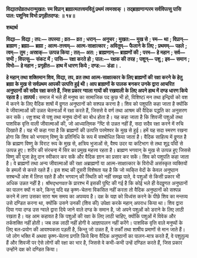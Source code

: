 **विद्यातपोव्रतधरान्मुखत: स्म विप्रान्** **ब्रह्मात्मतत्त्वमवितुं प्रथमं त्वमस्राक् ।** **तद्ब्राह्मणान्परम सर्वविपत्सु पासि** **पाल: पशूनिव विभो प्रगृहीतदण्ड: ॥ १४॥** 

**शब्दार्थ** 

**विद्या—** **विद्या** **; तप:—** **तपस्या** **; व्रत—** **व्रत** **; धरान्—** **अनुचर** **; मुखत:—** **मुख से** **; स्म—** **था** **; विप्रान्—** **ब्राह्मण** **; ब्रह्मा—** **ब्रह्मा** **;** **आत्म-तत्त्वम्—** **आत्म-साक्षात्कार** **; अवितुम्—** **फैलाने के लिए** **; प्रथमम्—** **पहले** **; त्वम्—** **तुम** **; अस्राक्—** **उत्पन्न किया** **; तत्—** **अत:** **; ब्राह्मणान्—** **ब्राह्मणों की** **; परम—** **हे महान** **; सर्व—** **सभी** **; विपत्सु—** **संकट में** **; पासि—** **रक्षा करते हो** **; पाल:—** **रक्षक की** **तरह** **; पशून्—** **पशु** **; इव—** **समान** **; विभो—** **हे महान** **; प्रगृहीत—** **हाथ में धारण किये** **; दण्ड:—** **डंडा।** **.** 

**हे महान् तथा शक्तिमान शिव, विद्या, तप, व्रत तथा आत्म-साक्षात्कार के लिए ब्राह्मणों की** **रक्षा करने के हेतु ब्रह्मा के मुख से सर्वप्रथम आपकी उत्पत्ति हुई थी। आप ब्राह्मणों के पालक** **बनकर उनके द्वारा आचरित अनुष्ठानों की सदैव रक्षा करते हैं, जिस प्रकार ग्वाला गायों की** **रखवाली के लिए अपने हाथ में दण्ड धारण किये रहता है।** **तात्पर्य :** समाज में भले ही मनुष्य का सामाजिक पद कुछ भी हो, विशिष्टï मन तथा इन्द्रियों को वश में करने के लिए वैदिक शाषों में वॢणत अनुष्ठानों को सश्पन्न करना है। शिव को पशुपति कहा जाता है क्योंकि वे जीवात्माओं की उन्नत चेतनाओं में रक्षा करते हैं, जिससे वे वर्ण तथा आश्रम की वैदिक पद्धति का अनुसरण कर सकें। *पशु* शब्द से पशु तथा मनुष्य दोनों का बोध होता है। यह कहा जाता है कि शिवजी पशुओं तथा पाशविक वृत्ति वाली जीवात्माओं की, जो आध्याति्मक ²ष्टि से उन्नत नहीं हैं, सदा सदैव रक्षा करने में रुचि दिखाते हैं। यह भी कहा गया है कि ब्राह्मणों की उत्पत्ति परमेश्वर के मुख से हुई। हमें यह सदा स्मरण रखना होगा कि शिव को भगवान् विष्णु के प्रतिनिधि के रूप में सश्बोधित किया जाता है। वैदिक साहित्य में वॢणत है कि ब्राह्मण विष्णु के विराट रूप के मुख से, क्षत्रिय भुजाओं से, वैश्य उदर या कटिभाग से तथा शूद्र पाँवों से उत्पन्न हुए। शरीर की संरचना में सिर का प्रमुख महत्त्व रहता है। ब्राह्मण भगवान् के मुख से उत्पन्न हुए जिससे विष्णु की पूजा हेतु दान स्वीकार कर सकें और वैदिक ज्ञान का प्रसार कर सकें। शिव को पशुपति कहा जाता है। वे ब्राह्मणों तथा अन्य जीवात्माओं की रक्षा अब्राह्मणों या आत्म-साक्षात्कार के विरोधी असंस्कृत व्यक्तियों के हमलों से करते रहते हैं। इस शब्द की दूसरी विशेषता यह है कि जो व्यकि्त वेदों के केवल अनुष्ठान सश्बन्धी अंश में लिप्त रहते हैं और भगवान् की स्थिति को नहीं समझ पाते, वे पशुओं से किसी प्रकार भी अधिक उन्नत नहीं है। *श्रीमद्भागवत* के प्रारश्भ में इसकी पुष्टि की गई है कि कोई भले ही वेदवॢणत अनुष्ठानों का पालन क्यों न करे, किन्तु यदि वह कृष्ण-चेतना विकसित नहीं करता तो वैदिक अनुष्ठानों को सश्पन्न करने में लगा उसका सारा श्रम समय का अपव्यय है। दक्ष के यज्ञ को विध्वंस करने के पीछे शिव का मन्तव्य उसे दण्डित करना था, क्योंकि उसने उनकी (शिव की) उपेक्षा करके महान् अपराध किया था। शिव द्वारा दिया गया दण्ड उस ग्वाले द्वारा दिये जाने वाले दण्ड के समान है, जो अपने पशुओं को डराने के लिए लाठी रखता है। यह आम कहावत है कि पशुओं की रक्षा के लिए लाठी चाहिए, क्योंकि पशुओं में विवेक और तर्कशक्ति नहीं होती। जब तक लाठी नहीं होगी वे आज्ञापालन नहीं करेंगे। पाशविक वृत्ति वाले मनुष्यों के लिए बल-प्रयोग की आवश्यकता पड़ती है, किन्तु जो उन्नत हैं, वे तर्कों तथा शाषीय प्रमाणों से मान जाते हैं। जो लोग भक्ति में अथवा कृष्ण-चेतना प्रगति किये बिना वैदिक अनुष्ठानों का पालन-मात्र करते हैं, वे पशुतुल्य हैं और शिवजी पर ऐसे लोगों की रक्षा का भार है, जिससे वे कभी-कभी उन्हें दण्डित करते हैं, जिस प्रकार उन्होंने दक्ष को दण्डित किया।  